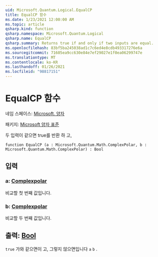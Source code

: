 ```yaml
---
uid: Microsoft.Quantum.Logical.EqualCP
title: EqualCP 함수
ms.date: 1/23/2021 12:00:00 AM
ms.topic: article
qsharp.kind: function
qsharp.namespace: Microsoft.Quantum.Logical
qsharp.name: EqualCP
qsharp.summary: Returns true if and only if two inputs are equal.
ms.openlocfilehash: 83bf5ba245038ad1c7c6ed4e8cdb493317276e6a
ms.sourcegitcommit: 71605ea9cc630e84e7ef29027e1f0ea06299747e
ms.translationtype: MT
ms.contentlocale: ko-KR
ms.lasthandoff: 01/26/2021
ms.locfileid: "98817151"
---
```

# <a name="equalcp-function"></a>EqualCP 함수

네임 스페이스: [Microsoft. 양자](xref:Microsoft.Quantum.Logical)

패키지: [Microsoft 양자 표준](https://nuget.org/packages/Microsoft.Quantum.Standard)


두 입력이 같으면 true를 반환 하 고,

```qsharp
function EqualCP (a : Microsoft.Quantum.Math.ComplexPolar, b : Microsoft.Quantum.Math.ComplexPolar) : Bool
```


## <a name="input"></a>입력

### <a name="a--complexpolar"></a>a: [Complexpolar](xref:Microsoft.Quantum.Math.ComplexPolar)

비교할 첫 번째 값입니다.


### <a name="b--complexpolar"></a>b: [Complexpolar](xref:Microsoft.Quantum.Math.ComplexPolar)

비교할 두 번째 값입니다.



## <a name="output--bool"></a>출력: [Bool](xref:microsoft.quantum.lang-ref.bool)

`true` 가와 같으면이 고, 그렇지 않으면입니다 `a` `b` .